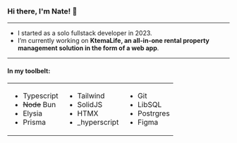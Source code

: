 ### Hi there, I'm Nate! 👋

---
- I started as a solo fullstack developer in 2023.
- I’m currently working on **KtemaLife, an all-in-one rental property management solution in the form of a web app**.
---

#### In my toolbelt:

<table>
  <tr>
    <td>
      <ul>
        <li>Typescript</li>
        <li><s>Node</s> Bun</li>
        <li>Elysia</li>
        <li>Prisma</li>
      </ul>
    </td>
    <td>
      <ul>
        <li>Tailwind</li>
        <li>SolidJS</li>
        <li>HTMX</li>
        <li>_hyperscript</li>
      </ul>
    </td>
    <td>
      <ul>
        <li>Git</li>
        <li>LibSQL</li>
        <li>Postrgres</li>
        <li>Figma</li>
      </ul>
    </td>
  </tr>
</table>
